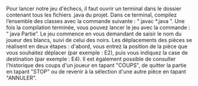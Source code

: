 Pour lancer notre jeu d'échecs, il faut ouvrir un terminal dans le dossier contenant tous les fichiers .java du projet. Dans ce terminal, compilez l’ensemble des classes avec la commande suivante : “ javac *.java ”. Une fois la compilation terminée, vous pouvez lancer
le jeu avec la commande : “ java Partie”. Le jeu commence en vous demandant de saisir le
nom du joueur des blancs, suivi de celui des noirs. Les déplacements des pièces se
réalisent en deux étapes : d'abord, vous entrez la position de la pièce que vous souhaitez
déplacer (par exemple : E2), puis vous indiquez la case de destination (par exemple : E4). Il
est également possible de consulter l'historique des coups d'un joueur en tapant "COUPS",
de quitter la partie en tapant "STOP" ou de revenir à la sélection d'une autre pièce en tapant
"ANNULER".
